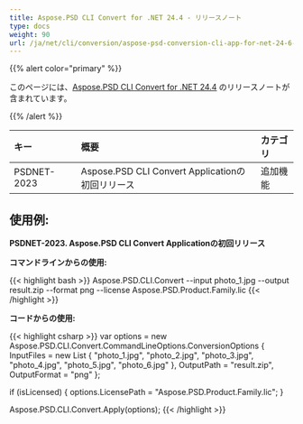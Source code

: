 ```yaml
---
title: Aspose.PSD CLI Convert for .NET 24.4 - リリースノート
type: docs
weight: 90
url: /ja/net/cli/conversion/aspose-psd-conversion-cli-app-for-net-24-6-release-notes/
---
```


{{% alert color="primary" %}}

このページには、[Aspose.PSD CLI Convert for .NET 24.4](https://www.nuget.org/packages/Aspose.PSD.CLI.Convert/) のリリースノートが含まれています。

{{% /alert %}}

| **キー**     | **概要**                                                 | **カテゴリ** |
|:------------|:---------------------------------------------------------|:-------------|
| PSDNET-2023 | Aspose.PSD CLI Convert Applicationの初回リリース |  追加機能 |


## **使用例:**

**PSDNET-2023. Aspose.PSD CLI Convert Applicationの初回リリース**

**コマンドラインからの使用:**

{{< highlight bash >}}
Aspose.PSD.CLI.Convert --input photo_1.jpg --output result.zip --format png --license Aspose.PSD.Product.Family.lic
{{< /highlight >}}

**コードからの使用:**

{{< highlight csharp >}}
var options = new Aspose.PSD.CLI.Convert.CommandLineOptions.ConversionOptions
{
    InputFiles = new List<string> { "photo_1.jpg", "photo_2.jpg", "photo_3.jpg", "photo_4.jpg", "photo_5.jpg", "photo_6.jpg" },
    OutputPath = "result.zip",
    OutputFormat = "png"
};


if (isLicensed)
{
    options.LicensePath = "Aspose.PSD.Product.Family.lic";
}

Aspose.PSD.CLI.Convert.Apply(options);
{{< /highlight >}}
